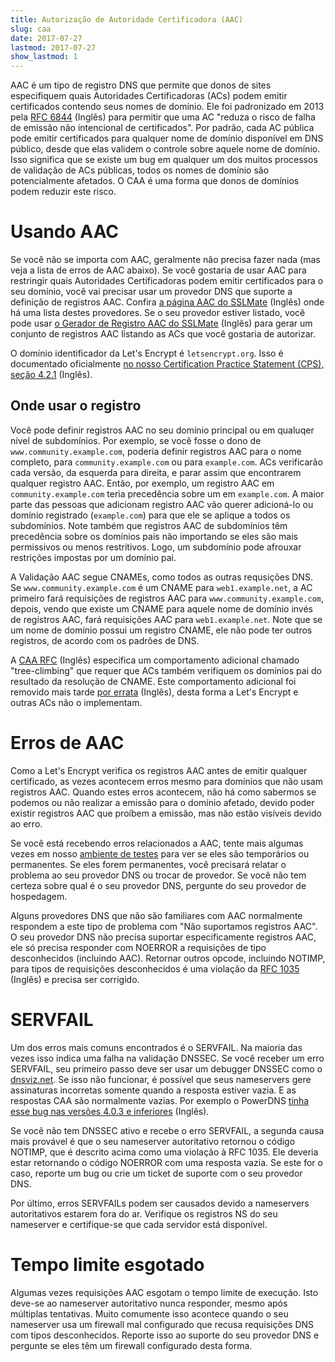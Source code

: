 ```yaml
---
title: Autorização de Autoridade Certificadora (AAC)
slug: caa
date: 2017-07-27
lastmod: 2017-07-27
show_lastmod: 1
---
```


AAC é um tipo de registro DNS que permite que donos de sites especifiquem quais Autoridades Certificadoras (ACs) podem emitir certificados contendo seus nomes de domínio. Ele foi padronizado em 2013 pela [RFC 6844](https://tools.ietf.org/html/rfc6844) (Inglês) para permitir que uma AC "reduza o risco de falha de emissão não intencional de certificados". Por padrão, cada AC pública pode emitir certificados para qualquer nome de domínio disponível em DNS público, desde que elas validem o controle sobre aquele nome de domínio. Isso significa que se existe um bug em qualquer um dos muitos processos de validação de ACs públicas, todos os nomes de domínio são potencialmente afetados. O CAA é uma forma que donos de domínios podem reduzir este risco.

# Usando AAC

Se você não se importa com AAC, geralmente não precisa fazer nada (mas veja a lista de erros de AAC abaixo). Se você gostaria de usar AAC para restringir quais Autoridades Certificadoras podem emitir certificados para o seu domínio, você vai precisar usar um provedor DNS que suporte a definição de registros AAC. Confira [a página AAC do SSLMate](https://sslmate.com/caa/support) (Inglês) onde há uma lista destes provedores. Se o seu provedor estiver listado, você pode usar [o Gerador de Registro AAC do SSLMate](https://sslmate.com/caa/) (Inglês) para gerar um conjunto de registros AAC listando as ACs que você gostaria de autorizar.

O domínio identificador da Let's Encrypt é `letsencrypt.org`. Isso é documentado oficialmente [no nosso Certification Practice Statement (CPS), seção 4.2.1](/repository) (Inglês).

## Onde usar o registro

Você pode definir registros AAC no seu domínio principal ou em qualuqer nível de subdomínios. Por exemplo, se você fosse o dono de `www.community.example.com`, poderia definir registros AAC para o nome completo, para `community.example.com` ou para `example.com`. ACs verificarão cada versão, da esquerda para direita, e parar assim que encontrarem qualquer registro AAC. Então, por exemplo, um registro AAC em `community.example.com` teria precedência sobre um em `example.com`. A maior parte das pessoas que adicionam registro AAC vão querer adicioná-lo ou domínio registrado (`example.com`) para que ele se aplique a todos os subdomínios. Note também que registros AAC de subdomínios têm precedência sobre os domínios pais não importando se eles são mais permissivos ou menos restritivos. Logo, um subdomínio pode afrouxar restrições impostas por um domínio pai.

A Validação AAC segue CNAMEs, como todos as outras requsições DNS. Se `www.community.example.com` é um CNAME para `web1.example.net`, a AC primeiro fará requisições de registros AAC para `www.community.example.com`, depois, vendo que existe um CNAME para aquele nome de domínio invés de registros AAC, fará requisições AAC para `web1.example.net`. Note que se um nome de domínio possui um registro CNAME, ele não pode ter outros registros, de acordo com os padrões de DNS.

A [CAA RFC](https://tools.ietf.org/html/rfc6844) (Inglês) especifica um comportamento adicional chamado "tree-climbing" que requer que ACs também verifiquem os domínios pai do resultado da resolução de CNAME. Este comportamento adicional foi removido mais tarde [por errata](https://www.rfc-editor.org/errata/eid5065) (Inglês), desta forma a Let's Encrypt e outras ACs não o implementam.

# Erros de AAC

Como a Let's Encrypt verifica os registros AAC antes de emitir qualquer certificado, as vezes acontecem erros mesmo para domínios que não usam registros AAC. Quando estes erros acontecem, não há como sabermos se podemos ou não realizar a emissão para o domínio afetado, devido poder existir registros AAC que proíbem a emissão, mas não estão visíveis devido ao erro.

Se você está recebendo erros relacionados a AAC, tente mais algumas vezes em nosso [ambiente de testes](/pt-br/docs/staging-environment/) para ver se eles são temporários ou permanentes. Se eles forem permanentes, você precisará relatar o problema ao seu provedor DNS ou trocar de provedor. Se você não tem certeza sobre qual é o seu provedor DNS, pergunte do seu provedor de hospedagem.

Alguns provedores DNS que não são familiares com AAC normalmente respondem a este tipo de problema com "Não suportamos registros AAC". O seu provedor DNS não precisa suportar especificamente registros AAC, ele só precisa responder com NOERROR a requisições de tipo desconhecidos (incluindo AAC). Retornar outros opcode, incluindo NOTIMP, para tipos de requisições desconhecidos é uma violação da [RFC 1035](https://tools.ietf.org/html/rfc1035) (Inglês) e precisa ser corrigido.

# SERVFAIL

Um dos erros mais comuns encontrados é o SERVFAIL. Na maioria das vezes isso indica uma falha na validação DNSSEC. Se você receber um erro SERVFAIL, seu primeiro passo deve ser usar um debugger DNSSEC como o [dnsviz.net](http://dnsviz.net/). Se isso não funcionar, é possível que seus nameservers gere assinaturas incorretas somente quando a resposta estiver vazia. E as respostas CAA são normalmente vazias.  Por exemplo o PowerDNS [tinha esse bug nas versões 4.0.3 e inferiores](https://community.letsencrypt.org/t/caa-servfail-changes/38298/2?u=jsha) (Inglês).

Se você não tem DNSSEC ativo e recebe o erro SERVFAIL, a segunda causa mais provável é que o seu nameserver autoritativo retornou o código NOTIMP, que é descrito acima como uma violação à RFC 1035. Ele deveria estar retornando o código NOERROR com uma resposta vazia. Se este for o caso, reporte um bug ou crie um ticket de suporte com o seu provedor DNS.

Por último, erros SERVFAILs podem ser causados devido a nameservers autoritativos estarem fora do ar. Verifique os registros NS do seu nameserver e certifique-se que cada servidor está disponível.

# Tempo limite esgotado

Algumas vezes requisições AAC esgotam o tempo limite de execução. Isto deve-se ao nameserver autoritativo nunca responder, mesmo após múltiplas tentativas. Muito comumente isso acontece quando o seu nameserver usa um firewall mal configurado que recusa requisições DNS com tipos desconhecidos. Reporte isso ao suporte do seu provedor DNS e pergunte se eles têm um firewall configurado desta forma.
